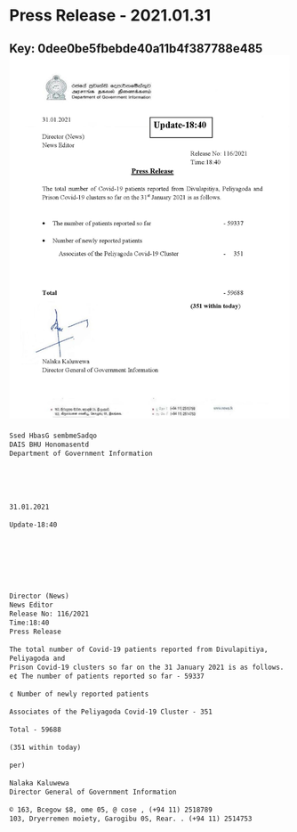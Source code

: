 # Press Release - 2021.01.31 
Key: 0dee0be5fbebde40a11b4f387788e485 
![img](img/0dee0be5fbebde40a11b4f387788e485.jpg)
---
```
Ssed HbasG sembmeSadqo
DAIS BHU Honomasentd
Department of Government Information

 

 

31.01.2021

Update-18:40

 

 

 

Director (News)
News Editor
Release No: 116/2021
Time:18:40
Press Release

The total number of Covid-19 patients reported from Divulapitiya, Peliyagoda and
Prison Covid-19 clusters so far on the 31 January 2021 is as follows.
e¢ The number of patients reported so far - 59337

¢ Number of newly reported patients

Associates of the Peliyagoda Covid-19 Cluster - 351

Total - 59688

(351 within today)

per)

Nalaka Kaluwewa
Director General of Government Information

© 163, Bcegow $8, ome 05, @ cose , (+94 11) 2518789
103, Dryerremen moiety, Garogibu 0S, Rear. . (+94 11) 2514753

```
